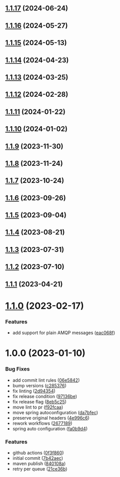 ## [1.1.17](https://github.com/jaconi-io/spring-rabbitmq-retry/compare/v1.1.16...v1.1.17) (2024-06-24)

## [1.1.16](https://github.com/jaconi-io/spring-rabbitmq-retry/compare/v1.1.15...v1.1.16) (2024-05-27)

## [1.1.15](https://github.com/jaconi-io/spring-rabbitmq-retry/compare/v1.1.14...v1.1.15) (2024-05-13)

## [1.1.14](https://github.com/jaconi-io/spring-rabbitmq-retry/compare/v1.1.13...v1.1.14) (2024-04-23)

## [1.1.13](https://github.com/jaconi-io/spring-rabbitmq-retry/compare/v1.1.12...v1.1.13) (2024-03-25)

## [1.1.12](https://github.com/jaconi-io/spring-rabbitmq-retry/compare/v1.1.11...v1.1.12) (2024-02-28)

## [1.1.11](https://github.com/jaconi-io/spring-rabbitmq-retry/compare/v1.1.10...v1.1.11) (2024-01-22)

## [1.1.10](https://github.com/jaconi-io/spring-rabbitmq-retry/compare/v1.1.9...v1.1.10) (2024-01-02)

## [1.1.9](https://github.com/jaconi-io/spring-rabbitmq-retry/compare/v1.1.8...v1.1.9) (2023-11-30)

## [1.1.8](https://github.com/jaconi-io/spring-rabbitmq-retry/compare/v1.1.7...v1.1.8) (2023-11-24)

## [1.1.7](https://github.com/jaconi-io/spring-rabbitmq-retry/compare/v1.1.6...v1.1.7) (2023-10-24)

## [1.1.6](https://github.com/jaconi-io/spring-rabbitmq-retry/compare/v1.1.5...v1.1.6) (2023-09-26)

## [1.1.5](https://github.com/jaconi-io/spring-rabbitmq-retry/compare/v1.1.4...v1.1.5) (2023-09-04)

## [1.1.4](https://github.com/jaconi-io/spring-rabbitmq-retry/compare/v1.1.3...v1.1.4) (2023-08-21)

## [1.1.3](https://github.com/jaconi-io/spring-rabbitmq-retry/compare/v1.1.2...v1.1.3) (2023-07-31)

## [1.1.2](https://github.com/jaconi-io/spring-rabbitmq-retry/compare/v1.1.1...v1.1.2) (2023-07-10)

## [1.1.1](https://github.com/jaconi-io/spring-rabbitmq-retry/compare/v1.1.0...v1.1.1) (2023-04-21)

# [1.1.0](https://github.com/jaconi-io/spring-rabbitmq-retry/compare/v1.0.0...v1.1.0) (2023-02-17)


### Features

* add support for plain AMQP messages ([eac068f](https://github.com/jaconi-io/spring-rabbitmq-retry/commit/eac068f018bbb9c9aa69c959fb86542f7f17277e))

# 1.0.0 (2023-01-10)


### Bug Fixes

* add commit lint rules ([06e5842](https://github.com/jaconi-io/spring-rabbitmq-retry/commit/06e5842623204abd88fad5ed8394883d182066e2))
* bump versions ([c285376](https://github.com/jaconi-io/spring-rabbitmq-retry/commit/c285376200f1e238216ecb67ba0c986ff3c9b0b1))
* fix linting ([2d94354](https://github.com/jaconi-io/spring-rabbitmq-retry/commit/2d9435446396792b6136a13908c7f3772956af6c))
* fix release condition ([97136be](https://github.com/jaconi-io/spring-rabbitmq-retry/commit/97136be11b55dab5372cbf0146d4a2ba362f110c))
* fix release flag ([8eb5c25](https://github.com/jaconi-io/spring-rabbitmq-retry/commit/8eb5c25a308a3c8830d0181aaa8d4e822aeb029b))
* move lint to pr ([f92fcaa](https://github.com/jaconi-io/spring-rabbitmq-retry/commit/f92fcaae0fe21b5325d066bb20084b3f380adfa1))
* move spring autoconfiguration ([da7bfec](https://github.com/jaconi-io/spring-rabbitmq-retry/commit/da7bfec867f05e743d7d58b2b1fdaf9e5863cc93))
* preserve original headers ([4e996c6](https://github.com/jaconi-io/spring-rabbitmq-retry/commit/4e996c66d361d1d4b3a641729fee51dc1c9bd0f2))
* rework workflows ([2677189](https://github.com/jaconi-io/spring-rabbitmq-retry/commit/26771897755c72e636266f6e63c963b395f8fdb9))
* spring auto configuration ([fa0b9d4](https://github.com/jaconi-io/spring-rabbitmq-retry/commit/fa0b9d4ff82bc8552d71fd05255682561ec035e5))


### Features

* github actions ([0f3f860](https://github.com/jaconi-io/spring-rabbitmq-retry/commit/0f3f86048fa893b60f8cb8962a15b9c9a545627a))
* initial commit ([7b42aec](https://github.com/jaconi-io/spring-rabbitmq-retry/commit/7b42aec084fd4fd21904a935324d40d0b476916d))
* maven publish ([840108a](https://github.com/jaconi-io/spring-rabbitmq-retry/commit/840108ad21c1b904fcea555a70cbf3adbd33c351))
* retry per queue ([21ce36b](https://github.com/jaconi-io/spring-rabbitmq-retry/commit/21ce36b750a732239af36e18e0e20f264d434e1b))
